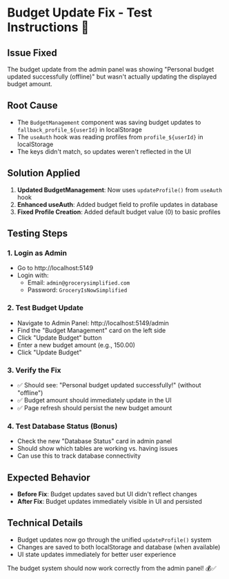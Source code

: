 # Budget Update Fix - Test Instructions 🧪

## Issue Fixed
The budget update from the admin panel was showing "Personal budget updated successfully (offline)" but wasn't actually updating the displayed budget amount.

## Root Cause
- The `BudgetManagement` component was saving budget updates to `fallback_profile_${userId}` in localStorage
- The `useAuth` hook was reading profiles from `profile_${userId}` in localStorage  
- The keys didn't match, so updates weren't reflected in the UI

## Solution Applied
1. **Updated BudgetManagement**: Now uses `updateProfile()` from `useAuth` hook
2. **Enhanced useAuth**: Added budget field to profile updates in database
3. **Fixed Profile Creation**: Added default budget value (0) to basic profiles

## Testing Steps

### 1. Login as Admin
- Go to http://localhost:5149
- Login with:
  - Email: `admin@grocerysimplified.com`
  - Password: `GroceryIsNowSimplified`

### 2. Test Budget Update
- Navigate to Admin Panel: http://localhost:5149/admin
- Find the "Budget Management" card on the left side
- Click "Update Budget" button
- Enter a new budget amount (e.g., 150.00)
- Click "Update Budget"

### 3. Verify the Fix
- ✅ Should see: "Personal budget updated successfully!" (without "offline")
- ✅ Budget amount should immediately update in the UI
- ✅ Page refresh should persist the new budget amount

### 4. Test Database Status (Bonus)
- Check the new "Database Status" card in admin panel
- Should show which tables are working vs. having issues
- Can use this to track database connectivity

## Expected Behavior
- **Before Fix**: Budget updates saved but UI didn't reflect changes
- **After Fix**: Budget updates immediately visible in UI and persisted

## Technical Details
- Budget updates now go through the unified `updateProfile()` system
- Changes are saved to both localStorage and database (when available)
- UI state updates immediately for better user experience

The budget system should now work correctly from the admin panel! 💰✅

